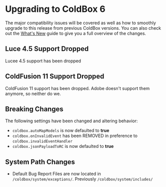 # Upgrading to ColdBox 6

The major compatibility issues will be covered as well as how to smoothly upgrade to this release from previous ColdBox versions. You can also check out the [What's New](whats-new-with-6.0.0.md) guide to give you a full overview of the changes.

## Luce 4.5 Support Dropped

Lucee 4.5 support has been dropped

## ColdFusion 11 Support Dropped

ColdFusion 11 support has been dropped. Adobe doesn't support them anymore, so neither do we.

## Breaking Changes

The following settings have been changed and altering behavior:

* `coldbox.autoMapModels` is now defaulted to **true**
* `coldbox.onInvalidEvent` has been REMOVED in preference to `coldbox.invalidEventHandler`
* `coldbox.jsonPayloadToRC` is now defaulted to **true**

## System Path Changes

* Default Bug Report Files are now located in `/coldbox/system/exceptions/`. Previously `/coldbox/system/includes/`
